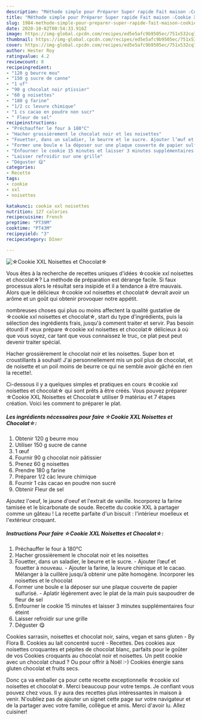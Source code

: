 ```yaml
---
description: "Méthode simple pour Préparer Super rapide Fait maison ☆Cookie XXL Noisettes et Chocolat☆"
title: "Méthode simple pour Préparer Super rapide Fait maison ☆Cookie XXL Noisettes et Chocolat☆"
slug: 1984-methode-simple-pour-preparer-super-rapide-fait-maison-cookie-xxl-noisettes-et-chocolat
date: 2020-10-02T00:54:33.916Z
image: https://img-global.cpcdn.com/recipes/ed5e5afc9b9505ec/751x532cq70/☆cookie-xxl-noisettes-et-chocolat☆-photo-principale-de-la-recette.jpg
thumbnail: https://img-global.cpcdn.com/recipes/ed5e5afc9b9505ec/751x532cq70/☆cookie-xxl-noisettes-et-chocolat☆-photo-principale-de-la-recette.jpg
cover: https://img-global.cpcdn.com/recipes/ed5e5afc9b9505ec/751x532cq70/☆cookie-xxl-noisettes-et-chocolat☆-photo-principale-de-la-recette.jpg
author: Hester Roy
ratingvalue: 4.2
reviewcount: 8
recipeingredient:
- "120 g beurre mou"
- "150 g sucre de canne"
- "1 uf"
- "90 g chocolat noir ptissier"
- "60 g noisettes"
- "180 g farine"
- "1/2 cc levure chimique"
- "1 cs cacao en poudre non sucr"
- " Fleur de sel"
recipeinstructions:
- "Préchauffer le four à 180°C"
- "Hacher grossièrement le chocolat noir et les noisettes"
- "Fouetter, dans un saladier, le beurre et le sucre. Ajouter l’œuf et fouetter à nouveau. Ajouter la farine, la levure chimique et le cacao. Mélanger à la cuillère jusqu’à obtenir une pâte homogène. Incorporer les noisettes et le chocolat"
- "Former une boule e la déposer sur une plaque couverte de papier sulfurisé. Aplatir légèrement avec le plat de la main puis saupoudrer de fleur de sel"
- "Enfourner le cookie 15 minutes et laisser 3 minutes supplémentaires four éteint"
- "Laisser refroidir sur une grille"
- "Déguster 😋"
categories:
- Recette
tags:
- cookie
- xxl
- noisettes

katakunci: cookie xxl noisettes 
nutrition: 127 calories
recipecuisine: French
preptime: "PT39M"
cooktime: "PT43M"
recipeyield: "3"
recipecategory: Dîner

---
```



![☆Cookie XXL Noisettes et Chocolat☆](https://img-global.cpcdn.com/recipes/ed5e5afc9b9505ec/751x532cq70/☆cookie-xxl-noisettes-et-chocolat☆-photo-principale-de-la-recette.jpg)

Vous êtes à la recherche de recettes uniques d'idées ☆cookie xxl noisettes et chocolat☆? La méthode de préparation est dérange facile. Si faux processus alors le résultat sera insipide et il a tendance à être mauvais. Alors que le délicieux ☆cookie xxl noisettes et chocolat☆ devrait avoir un arôme et un goût qui obtenir provoquer notre appétit.

nombreuses choses qui plus ou moins affectent la qualité gustative de ☆cookie xxl noisettes et chocolat☆, start du type d'ingrédients, puis la sélection des ingrédients frais, jusqu'à comment traiter et servir. Pas besoin étourdi if veux prépare ☆cookie xxl noisettes et chocolat☆ délicieux à où que vous soyez, car tant que vous connaissez le truc, ce plat peut peut devenir traiter spécial.

Hacher grossièrement le chocolat noir et les noisettes. Super bon et croustillants à souhait! J&#39;ai personnellement mis un poil plus de chocolat, et de noisette et un poil moins de beurre ce qui ne semble avoir gâché en rien la recette!.


Ci-dessous il y a quelques simples et pratiques en cours ☆cookie xxl noisettes et chocolat☆ qui sont prêts à être créés. Vous pouvez préparer ☆Cookie XXL Noisettes et Chocolat☆ utiliser 9 matériau et 7 étapes création. Voici les comment to préparer le plat.

<!--inarticleads1-->

##### Les ingrédients nécessaires pour faire ☆Cookie XXL Noisettes et Chocolat☆:

1. Obtenir 120 g beurre mou
1. Utiliser 150 g sucre de canne
1.  1 œuf
1. Fournir 90 g chocolat noir pâtissier
1. Prenez 60 g noisettes
1. Prendre 180 g farine
1. Préparer 1/2 càc levure chimique
1. Fournir 1 càs cacao en poudre non sucré
1. Obtenir  Fleur de sel


Ajoutez l&#39;oeuf, le jaune d&#39;oeuf et l&#39;extrait de vanille. Incorporez la farine tamisée et le bicarbonate de soude. Recette du cookie XXL à partager comme un gâteau ! La recette parfaite d&#39;un biscuit : l&#39;intérieur moelleux et l&#39;extérieur croquant. 

<!--inarticleads2-->

##### Instructions Pour faire ☆Cookie XXL Noisettes et Chocolat☆:

1. Préchauffer le four à 180°C
1. Hacher grossièrement le chocolat noir et les noisettes
1. Fouetter, dans un saladier, le beurre et le sucre. - Ajouter l’œuf et fouetter à nouveau. - Ajouter la farine, la levure chimique et le cacao. Mélanger à la cuillère jusqu’à obtenir une pâte homogène. Incorporer les noisettes et le chocolat
1. Former une boule e la déposer sur une plaque couverte de papier sulfurisé. - Aplatir légèrement avec le plat de la main puis saupoudrer de fleur de sel
1. Enfourner le cookie 15 minutes et laisser 3 minutes supplémentaires four éteint
1. Laisser refroidir sur une grille
1. Déguster 😋


Cookies sarrasin, noisettes et chocolat noir, sains, vegan et sans gluten - By Flora B. Cookies au lait concentré sucré - Recettes. Des cookies aux noisettes croquantes et pépites de chocolat blanc, parfaits pour le goûter de vos Cookies croquants au chocolat noir et noisettes. Un petit cookie avec un chocolat chaud ? Ou pour offrir à Noël :-) Cookies énergie sans gluten chocolat et fruits secs. 


Donc ça va emballer ça pour cette recette exceptionnelle ☆cookie xxl noisettes et chocolat☆. Merci beaucoup pour votre temps. Je confiant vous pouvez chez vous. Il y aura des recettes plus  intéressantes in maison à venir. N'oubliez pas de ajouter un signet cette page sur votre navigateur et de la partager avec votre famille, collègue et amis. Merci d'avoir lu. Allez cuisiner!

